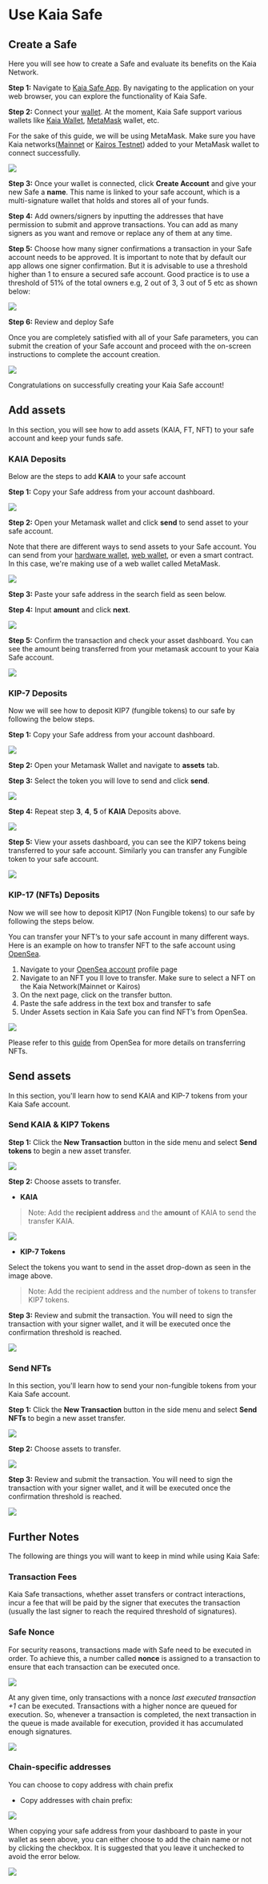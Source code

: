 # Use Kaia Safe

## Create a Safe

Here you will see how to create a Safe and evaluate its benefits on the Kaia Network.

**Step 1:** Navigate to [Kaia Safe App](https://safe.kaia.io/). By navigating to the application on your web browser, you can explore the functionality of Kaia Safe.

**Step 2:** Connect your [wallet](https://docs.ethhub.io/using-ethereum/wallets/intro-to-ethereum-wallets/). At the moment, Kaia Safe support various wallets like [Kaia Wallet](https://docs.kaiawallet.io/), [MetaMask](../../../tutorials/connecting-metamask.mdx) wallet, etc. 

For the sake of this guide, we will be using MetaMask. Make sure you have Kaia networks([Mainnet](../../../tutorials/connecting-metamask.mdx#connect-to-kaia-network) or [Kairos Testnet](../../../tutorials/connecting-metamask.mdx#connect-to-kaia-network)) added to your MetaMask wallet to connect successfully.

![](/img/build/tools/kaia-safe/kaia-safe-connect-wallet.png)

**Step 3:**  Once your wallet is connected, click **Create Account** and give your new Safe a **name**. This name is linked to your safe account, which is a multi-signature wallet that holds and stores all of your funds.

**Step 4:** Add owners/signers by inputting the addresses that have permission to submit and approve transactions. You can add as many signers as you want and remove or replace any of them at any time.

**Step 5:** Choose how many signer confirmations a transaction in your Safe account needs to be approved. It is important to note that by default our app allows one signer confirmation. But it is advisable to use a threshold higher than 1 to ensure a secured safe account. Good practice is to use a threshold of 51% of the total owners e.g, 2 out of 3, 3 out of 5 etc as shown below:

![](/img/build/tools/kaia-safe/kaia-safe-create-acct.gif)

**Step 6:** Review and deploy Safe

Once you are completely satisfied with all of your Safe parameters, you can submit the creation of your Safe account and proceed with the on-screen instructions to complete the account creation.

![](/img/build/tools/kaia-safe/kaia-safe-create-review.gif)

Congratulations on successfully creating your Kaia Safe account!

## Add assets

In this section, you will see how to add assets (KAIA, FT, NFT)  to your safe account and keep your funds safe.

### KAIA Deposits

Below are the steps to add **KAIA** to your safe account

**Step 1:** Copy your Safe address from your account dashboard.

![](/img/build/tools/kaia-safe/ks-deposit-copy-addr.png)

**Step 2:** Open your Metamask wallet and click **send** to send asset to your safe account. 

Note that there are different ways to send assets to your Safe account. You can send from your [hardware wallet](https://www.ledger.com/academy/crypto-hardware-wallet), [web wallet](https://medium.com/arcana-network-blog/why-web-wallets-e77c776e4d5e), or even a smart contract. In this case, we're making use of a web wallet called MetaMask.


![](/img/build/tools/kaia-safe/ks-token-send-btn.png)

**Step 3:** Paste your safe address in the search field as seen below.

**Step 4:** Input **amount** and click **next**.

![](/img/build/tools/kaia-safe/ks-token-send-details.png)


**Step 5:** Confirm the transaction and check your asset dashboard. You can see the amount being transferred from your metamask account to your Kaia Safe account. 

![](/img/build/tools/kaia-safe/kaia-safe-klay-bal.png)

### KIP-7 Deposits

Now we will see how to deposit KIP7 (fungible tokens) to our safe by following the below steps.

**Step 1:** Copy your Safe address from your account dashboard.

![](/img/build/tools/kaia-safe/ks-deposit-ft-copy.png)

**Step 2:** Open your Metamask Wallet and navigate to **assets** tab.

**Step 3:** Select the token you will love to send and click **send**.

![](/img/build/tools/kaia-safe/ks-ft-send-btn.png)

**Step 4:** Repeat step **3**, **4**, **5** of **KAIA** Deposits above.

![](/img/build/tools/kaia-safe/ks-ft-send-details.png)


**Step 5:** View your assets dashboard, you can see the KIP7 tokens being transferred to your safe account. Similarly you can transfer any Fungible token to your safe account.

![](/img/build/tools/kaia-safe/ks-ft-balance.png)

### KIP-17 (NFTs) Deposits

Now we  will see how to deposit KIP17 (Non Fungible tokens) to our safe by following the steps below.

You can transfer your NFT’s to your safe account in many different ways. Here is an example on how to transfer NFT to the safe account using  [OpenSea](https://opensea.io/about).

1. Navigate to your [OpenSea account](https://testnets.opensea.io/account) profile page
2. Navigate to an NFT you ll love to transfer. Make sure to select a NFT on the Kaia Network(Mainnet or Kairos)
3. On the next page, click on the transfer button. 
4. Paste the safe address in the text box and transfer to safe 
5. Under Assets section in Kaia Safe you can find NFT’s from OpenSea. 

![](/img/build/tools/kaia-safe/kaia-safe-trf-nft.gif)

Please refer to this [guide](https://support.opensea.io/en/articles/8866959-how-can-i-transfer-an-nft-using-opensea) from OpenSea for more details on transferring NFTs.

## Send assets

In this section, you'll learn how to send KAIA and KIP-7 tokens from your Kaia Safe account.

### Send KAIA & KIP7 Tokens <a id="Send KAIA from Safe"></a>

**Step 1:** Click the **New Transaction** button in the side menu and select **Send tokens** to begin a new asset transfer.

![](/img/build/tools/kaia-safe/kaia-safe-init-send-token.gif)

**Step 2:** Choose assets to transfer. 

* **KAIA**
  
> Note: Add the **recipient address** and the **amount** of KAIA to send the transfer KAIA.

![](/img/build/tools/kaia-safe/kaia-safe-send-token-details.gif)
  
* **KIP-7 Tokens**

Select the tokens you want to send in the asset drop-down as seen in the image above.

> Note: Add the recipient address and the number of tokens to transfer KIP7 tokens.
  

**Step 3:** Review and submit the transaction. You will need to sign the transaction with your signer wallet, and it will be executed once the confirmation threshold is reached.

![](/img/build/tools/kaia-safe/kaia-safe-review-send-tokens.gif)

### Send NFTs <a id="Send NFTs from Safe"></a>

In this section, you'll learn how to send your non-fungible tokens from your Kaia Safe account. 

**Step 1:** Click the **New Transaction** button in the side menu and select **Send NFTs** to begin a new asset transfer.

![](/img/build/tools/kaia-safe/kaia-safe-init-send-nft.gif)

**Step 2:** Choose assets to transfer.

![](/img/build/tools/kaia-safe/kaia-safe-send-nft-details.gif)

**Step 3:** Review and submit the transaction. You will need to sign the transaction with your signer wallet, and it will be executed once the confirmation threshold is reached.

![](/img/build/tools/kaia-safe/kaia-safe-review-send-nft.gif)

## Further Notes <a id="Points to Note"></a>

The following are things you will want to keep in mind while using Kaia Safe:

### Transaction Fees <a id="Transaction Fees"></a>

Kaia Safe transactions, whether asset transfers or contract interactions, incur a fee that will be paid by the signer that executes the transaction (usually the last signer to reach the required threshold of signatures).

### Safe Nonce <a id="Safe Nonce"></a>

For security reasons, transactions made with Safe need to be executed in order. To achieve this, a number called **nonce** is assigned to a transaction to ensure that each transaction can be executed once. 

![](/img/build/tools/kaia-safe/ks-nounce.png)

At any given time, only transactions with a nonce _last executed transaction +1_ can be executed. Transactions with a higher nonce are queued for execution. So, whenever a transaction is completed, the next transaction in the queue is made available for execution, provided it has accumulated enough signatures.

![](/img/build/tools/kaia-safe/ks-pending-tx.png)

### Chain-specific addresses <a id="Chain-specific addresses"></a>

You can choose to copy address with chain prefix

* Copy addresses with chain prefix:

![](/img/build/tools/kaia-safe/ks-chain-spec-addr.png)


When copying your safe address from your dashboard to paste in your wallet as seen above, you can either choose to add the chain name or not by clicking the checkbox. It is suggested that you leave it unchecked to avoid the error below.

![](/img/build/tools/kaia-safe/ks-chain-addr-err.png)
